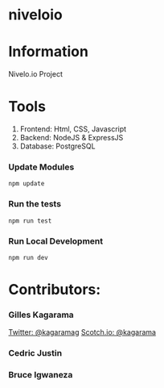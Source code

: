 # niveloio

# Information

Nivelo.io Project

# Tools

1. Frontend: Html, CSS, Javascript
2. Backend: NodeJS & ExpressJS
3. Database: PostgreSQL


### Update Modules

```
npm update
```

### Run the tests

```
npm run test
```

### Run Local Development

```
npm run dev
```

# Contributors: 

### Gilles Kagarama

[Twitter: @kagaramag](https://www.twitter/kagaramag)
[Scotch.io: @kagarama](https://scotch.io/@gilles)

### Cedric Justin

### Bruce Igwaneza
